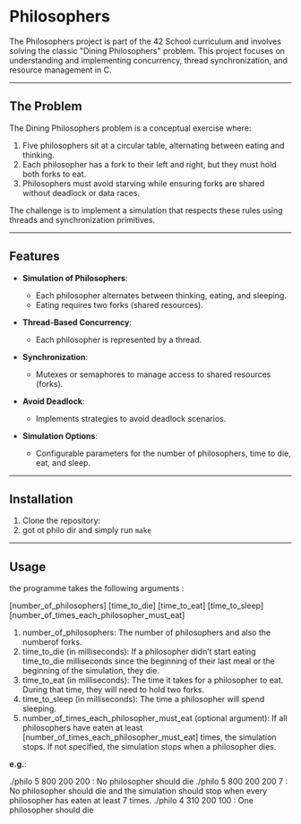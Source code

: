 # Philosophers  

The Philosophers project is part of the 42 School curriculum and involves solving the classic "Dining Philosophers" problem. This project focuses on understanding and implementing concurrency, thread synchronization, and resource management in C.  

---  

## The Problem  

The Dining Philosophers problem is a conceptual exercise where:  
1. Five philosophers sit at a circular table, alternating between eating and thinking.  
2. Each philosopher has a fork to their left and right, but they must hold both forks to eat.  
3. Philosophers must avoid starving while ensuring forks are shared without deadlock or data races.  

The challenge is to implement a simulation that respects these rules using threads and synchronization primitives.  

---  

## Features  

- **Simulation of Philosophers**:  
  - Each philosopher alternates between thinking, eating, and sleeping.  
  - Eating requires two forks (shared resources).  

- **Thread-Based Concurrency**:  
  - Each philosopher is represented by a thread.  

- **Synchronization**:  
  - Mutexes or semaphores to manage access to shared resources (forks).  

- **Avoid Deadlock**:  
  - Implements strategies to avoid deadlock scenarios.  

- **Simulation Options**:  
  - Configurable parameters for the number of philosophers, time to die, eat, and sleep.  

---  

## Installation  

1. Clone the repository:  
2. got ot philo dir and simply run `make`

---

## Usage
the programme takes the following arguments :

[number_of_philosophers] [time_to_die] [time_to_eat] [time_to_sleep] [number_of_times_each_philosopher_must_eat]
1. number_of_philosophers: The number of philosophers and also the numberof forks.
2. time_to_die (in milliseconds): If a philosopher didn’t start eating time_to_die
milliseconds since the beginning of their last meal or the beginning of the simulation, they die.
3. time_to_eat (in milliseconds): The time it takes for a philosopher to eat.
During that time, they will need to hold two forks.
4. time_to_sleep (in milliseconds): The time a philosopher will spend sleeping.
5. number_of_times_each_philosopher_must_eat (optional argument): If all
philosophers have eaten at least [number_of_times_each_philosopher_must_eat]
times, the simulation stops. If not specified, the simulation stops when a
philosopher dies.

**e.g.**:

./philo 5 800 200 200 : No philosopher should die
./philo 5 800 200 200 7 : No philosopher should die and the simulation should stop when every philosopher has eaten at least 7 times.
./philo 4 310 200 100 : One philosopher should die
